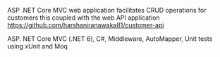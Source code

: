 ASP .NET Core MVC web application facilitates CRUD operations for customers this coupled with the web API application https://github.com/harshaniranawaka81/customer-api

ASP. NET Core MVC (.NET 6),
C#,
Middleware,
AutoMapper,
Unit tests using xUnit and Moq
